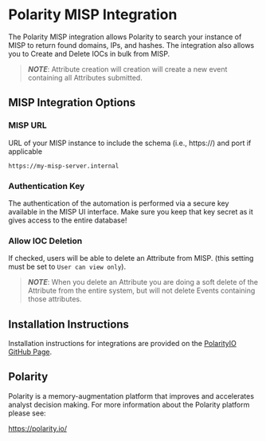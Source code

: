 # Polarity MISP Integration

The Polarity MISP integration allows Polarity to search your instance of MISP to return found domains, IPs, and hashes.  The integration also allows you to Create and Delete IOCs in bulk from MISP.

> ***NOTE***: Attribute creation will creation will create a new event containing all Attributes submitted.


## MISP Integration Options

### MISP URL

URL of your MISP instance to include the schema (i.e., https://) and port if applicable

```
https://my-misp-server.internal
```

### Authentication Key

The authentication of the automation is performed via a secure key available in the MISP UI interface. Make sure you keep that key secret as it gives access to the entire database!

### Allow IOC Deletion

If checked, users will be able to delete an Attribute from MISP. (this setting must be set to `User can view only`).

> ***NOTE***: When you delete an Attribute you are doing a soft delete of the Attribute from the entire system, but will not delete Events containing those attributes.

## Installation Instructions

Installation instructions for integrations are provided on the [PolarityIO GitHub Page](https://polarityio.github.io/).

## Polarity

Polarity is a memory-augmentation platform that improves and accelerates analyst decision making.  For more information about the Polarity platform please see:

https://polarity.io/

